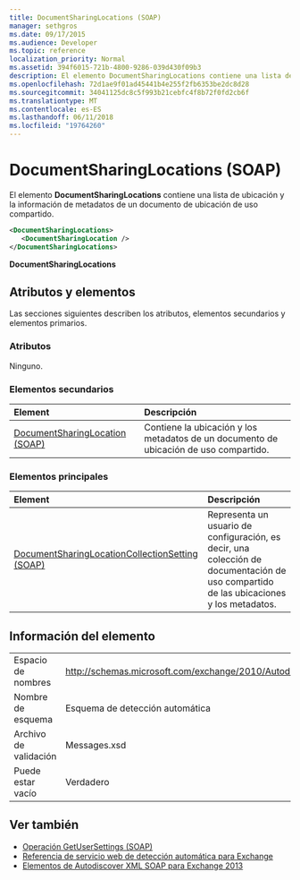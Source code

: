 ```yaml
---
title: DocumentSharingLocations (SOAP)
manager: sethgros
ms.date: 09/17/2015
ms.audience: Developer
ms.topic: reference
localization_priority: Normal
ms.assetid: 394f6015-721b-4800-9286-039d430f09b3
description: El elemento DocumentSharingLocations contiene una lista de ubicación y la información de metadatos de un documento de ubicación de uso compartido.
ms.openlocfilehash: 72d1ae9f01ad45441b4e255f2fb6353be2dc8d28
ms.sourcegitcommit: 34041125dc8c5f993b21cebfc4f8b72f0fd2cb6f
ms.translationtype: MT
ms.contentlocale: es-ES
ms.lasthandoff: 06/11/2018
ms.locfileid: "19764260"
---
```

# <a name="documentsharinglocations-soap"></a>DocumentSharingLocations (SOAP)

El elemento **DocumentSharingLocations** contiene una lista de ubicación y la información de metadatos de un documento de ubicación de uso compartido. 
  
```XML
<DocumentSharingLocations>
   <DocumentSharingLocation />
</DocumentSharingLocations>
```

 **DocumentSharingLocations**
## <a name="attributes-and-elements"></a>Atributos y elementos

Las secciones siguientes describen los atributos, elementos secundarios y elementos primarios.
  
### <a name="attributes"></a>Atributos

Ninguno.
  
### <a name="child-elements"></a>Elementos secundarios

|**Element**|**Descripción**|
|:-----|:-----|
|[DocumentSharingLocation (SOAP)](documentsharinglocation-soap.md) <br/> |Contiene la ubicación y los metadatos de un documento de ubicación de uso compartido.  <br/> |
   
### <a name="parent-elements"></a>Elementos principales

|**Element**|**Descripción**|
|:-----|:-----|
|[DocumentSharingLocationCollectionSetting (SOAP)](documentsharinglocationcollectionsetting-soap.md) <br/> |Representa un usuario de configuración, es decir, una colección de documentación de uso compartido de las ubicaciones y los metadatos.  <br/> |
   
## <a name="element-information"></a>Información del elemento

|||
|:-----|:-----|
|Espacio de nombres  <br/> |http://schemas.microsoft.com/exchange/2010/Autodiscover  <br/> |
|Nombre de esquema  <br/> |Esquema de detección automática  <br/> |
|Archivo de validación  <br/> |Messages.xsd  <br/> |
|Puede estar vacío  <br/> |Verdadero  <br/> |
   
## <a name="see-also"></a>Ver también

- [Operación GetUserSettings (SOAP)](getusersettings-operation-soap.md)
- [Referencia de servicio web de detección automática para Exchange](autodiscover-web-service-reference-for-exchange.md)
- [Elementos de Autodiscover XML SOAP para Exchange 2013](soap-autodiscover-xml-elements-for-exchange-2013.md)


